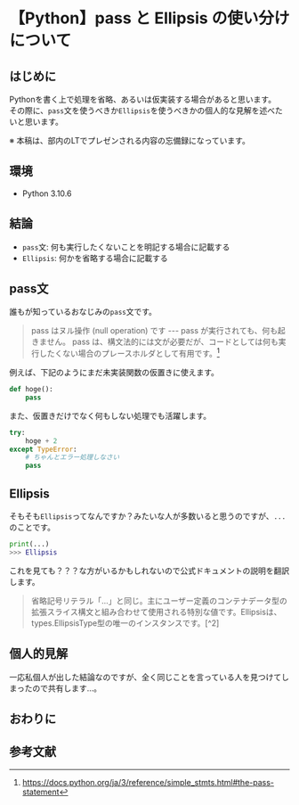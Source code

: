 # 【Python】pass と Ellipsis の使い分けについて

## はじめに

Pythonを書く上で処理を省略、あるいは仮実装する場合があると思います。  
その際に、`pass`文を使うべきか`Ellipsis`を使うべきかの個人的な見解を述べたいと思います。

※ 本稿は、部内のLTでプレゼンされる内容の忘備録になっています。

## 環境
- Python 3.10.6

## 結論

- `pass`文: 何も実行したくないことを明記する場合に記載する
- `Ellipsis`: 何かを省略する場合に記載する

## pass文

誰もが知っているおなじみの`pass`文です。

> pass はヌル操作 (null operation) です --- pass が実行されても、何も起きません。 pass は、構文法的には文が必要だが、コードとしては何も実行したくない場合のプレースホルダとして有用です。[^1]

例えば、下記のようにまだ未実装関数の仮置きに使えます。

```py
def hoge():
    pass
```

また、仮置きだけでなく何もしない処理でも活躍します。

```py
try:
    hoge + 2
except TypeError:
    # ちゃんとエラー処理しなさい
    pass
```

## Ellipsis

そもそも`Ellipsis`ってなんですか？みたいな人が多数いると思うのですが、`...`のことです。

```py
print(...)
>>> Ellipsis
```

これを見ても？？？な方がいるかもしれないので公式ドキュメントの説明を翻訳します。

> 省略記号リテラル「...」と同じ。主にユーザー定義のコンテナデータ型の拡張スライス構文と組み合わせて使用される特別な値です。Ellipsisは、types.EllipsisType型の唯一のインスタンスです。[^2]

## 個人的見解

一応私個人が出した結論なのですが、全く同じことを言っている人を見つけてしまったので共有します…。



## おわりに

## 参考文献

[^1]: https://docs.python.org/ja/3/reference/simple_stmts.html#the-pass-statement
